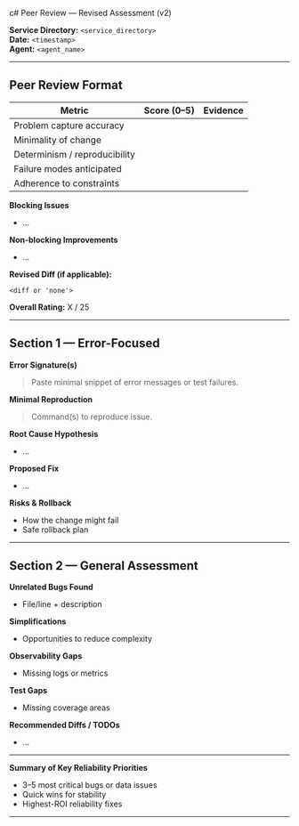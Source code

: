 c# Peer Review — Revised Assessment (v2)

**Service Directory:** `<service_directory>`  
**Date:** `<timestamp>`  
**Agent:** `<agent_name>`  

---

## Peer Review Format

| Metric | Score (0–5) | Evidence |
|---------|--------------|-----------|
| Problem capture accuracy |  |  |
| Minimality of change |  |  |
| Determinism / reproducibility |  |  |
| Failure modes anticipated |  |  |
| Adherence to constraints |  |  |

**Blocking Issues**  
- ...  

**Non-blocking Improvements**  
- ...  

**Revised Diff (if applicable):**  
```
<diff or 'none'>
```

**Overall Rating:** X / 25

---

## Section 1 — Error-Focused

**Error Signature(s)**  
> Paste minimal snippet of error messages or test failures.

**Minimal Reproduction**  
> Command(s) to reproduce issue.

**Root Cause Hypothesis**  
- ...  

**Proposed Fix**  
- ...  

**Risks & Rollback**  
- How the change might fail  
- Safe rollback plan  

---

## Section 2 — General Assessment

**Unrelated Bugs Found**  
- File/line + description  

**Simplifications**  
- Opportunities to reduce complexity  

**Observability Gaps**  
- Missing logs or metrics  

**Test Gaps**  
- Missing coverage areas  

**Recommended Diffs / TODOs**  
- ...

---

**Summary of Key Reliability Priorities**  
- 3–5 most critical bugs or data issues  
- Quick wins for stability  
- Highest-ROI reliability fixes

---
